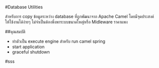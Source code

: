 #Database Utilities

สำหรับการ copy ข้อมูลระหว่าง database ที่ถูกพัฒนาจาก Apache Camel โดยมีจุดประสงค์ให้ใช้งานได้ง่ายๆ ไม่จำเป็นต้องพึ่งพาระบบขนาดใหญ่หรือ Midleware ราคาแพง 

##คุณสมบัติ
* ทำตัวเป็น execute engine สำหรับ run camel spring
* start application
* graceful shutdown


#sss

